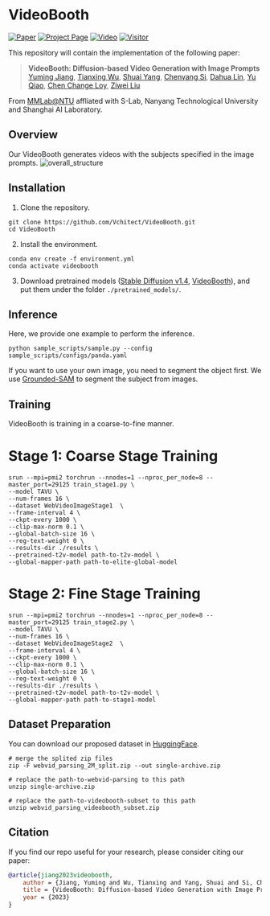 # VideoBooth

<!-- [![arXiv](https://img.shields.io/badge/arXiv-2311.99999-b31b1b.svg)](https://arxiv.org/abs/2311.99999) -->
[![Paper](https://img.shields.io/badge/cs.CV-Paper-b31b1b?logo=arxiv&logoColor=red)](xxxx)
[![Project Page](https://img.shields.io/badge/VideoBooth-Website-green?logo=googlechrome&logoColor=green)](https://vchitect.github.io/VideoBooth-project/)
[![Video](https://img.shields.io/badge/YouTube-Video-c4302b?logo=youtube&logoColor=red)](https://youtu.be/10DxH1JETzI)
[![Visitor](https://hits.seeyoufarm.com/api/count/incr/badge.svg?url=https%3A%2F%2Fgithub.com%2FVchitect%2FVideoBooth&count_bg=%23FFA500&title_bg=%23555555&icon=&icon_color=%23E7E7E7&title=hits&edge_flat=false)](https://hits.seeyoufarm.com)


This repository will contain the implementation of the following paper:
> **VideoBooth: Diffusion-based Video Generation with Image Prompts**<br>
> [Yuming Jiang](https://yumingj.github.io/), [Tianxing Wu](https://tianxingwu.github.io/), [Shuai Yang](https://williamyang1991.github.io/), [Chenyang Si](https://chenyangsi.top/), [Dahua Lin](http://dahua.site/), [Yu Qiao](https://scholar.google.com.sg/citations?user=gFtI-8QAAAAJ&hl=en), [Chen Change Loy](https://www.mmlab-ntu.com/person/ccloy/), [Ziwei Liu](https://liuziwei7.github.io/)<br>

From [MMLab@NTU](https://www.mmlab-ntu.com/) affliated with S-Lab, Nanyang Technological University and Shanghai AI Laboratory.

## Overview
Our VideoBooth generates videos with the subjects specified in the image prompts.
![overall_structure](./assets/teaser.png)


## Installation

1. Clone the repository.

```shell
git clone https://github.com/Vchitect/VideoBooth.git
cd VideoBooth
```

2. Install the environment.

```shell
conda env create -f environment.yml
conda activate videobooth
```

3. Download pretrained models ([Stable Diffusion v1.4](https://huggingface.co/CompVis/stable-diffusion-v1-4), [VideoBooth](https://huggingface.co/yumingj/VideoBooth_models/tree/main)), and put them under the folder `./pretrained_models/`.


## Inference

Here, we provide one example to perform the inference.

``` shell
python sample_scripts/sample.py --config sample_scripts/configs/panda.yaml
```

If you want to use your own image, you need to segment the object first. We use [Grounded-SAM](https://github.com/IDEA-Research/Grounded-Segment-Anything) to segment the subject from images.

## Training

VideoBooth is training in a coarse-to-fine manner.

# Stage 1: Coarse Stage Training

``` shell
srun --mpi=pmi2 torchrun --nnodes=1 --nproc_per_node=8 --master_port=29125 train_stage1.py \
--model TAVU \
--num-frames 16 \
--dataset WebVideoImageStage1  \
--frame-interval 4 \
--ckpt-every 1000 \
--clip-max-norm 0.1 \
--global-batch-size 16 \
--reg-text-weight 0 \
--results-dir ./results \
--pretrained-t2v-model path-to-t2v-model \
--global-mapper-path path-to-elite-global-model
```

# Stage 2: Fine Stage Training

``` shell
srun --mpi=pmi2 torchrun --nnodes=1 --nproc_per_node=8 --master_port=29125 train_stage2.py \
--model TAVU \
--num-frames 16 \
--dataset WebVideoImageStage2  \
--frame-interval 4 \
--ckpt-every 1000 \
--clip-max-norm 0.1 \
--global-batch-size 16 \
--reg-text-weight 0 \
--results-dir ./results \
--pretrained-t2v-model path-to-t2v-model \
--global-mapper-path path-to-stage1-model
```

## Dataset Preparation

You can download our proposed dataset in [HuggingFace](https://huggingface.co/datasets/yumingj/VideoBoothDataset).

```shell
# merge the splited zip files
zip -F webvid_parsing_2M_split.zip --out single-archive.zip

# replace the path-to-webvid-parsing to this path
unzip single-archive.zip

# replace the path-to-videobooth-subset to this path
unzip webvid_parsing_videobooth_subset.zip
```


## Citation

If you find our repo useful for your research, please consider citing our paper:

```bibtex
@article{jiang2023videobooth,
    author = {Jiang, Yuming and Wu, Tianxing and Yang, Shuai and Si, Chenyang and Lin, Dahua and Qiao, Yu and Loy, Chen Change and Liu, Ziwei},
    title = {VideoBooth: Diffusion-based Video Generation with Image Prompts},
    year = {2023}
}
```

